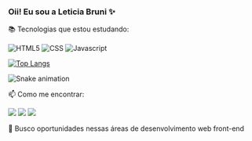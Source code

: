 ### Oii! Eu sou a Leticia Bruni ✨

 📚 Tecnologias que estou estudando:<div>
  <img align="center" alt="HTML5" src="https://img.shields.io/badge/HTML5-E34F26?style=for-the-badge&logo=html5&logoColor=white" />
   <img align="center" alt="CSS" src="https://img.shields.io/badge/CSS3-1572B6?style=for-the-badge&logo=css3&logoColor=white" />
   <img align="center" alt="Javascript" src="https://img.shields.io/badge/JavaScript-323330?style=for-the-badge&logo=javascript&logoColor=F7DF1E" />
 </div>
 
[![Top Langs](https://github-readme-stats.vercel.app/api/top-langs/?username=LRBruni&layout=compact)](https://github.com/LRBruni/github-readme-stats)

![Snake animation](https://github.com/LRBuni/LRBruni/blob/output/github-contribution-grid-snake.svg)


 📫 Como me encontrar: <br>
 <div>
    <a href="mailto:leticiarbruni@gmail.com"><img src="https://img.shields.io/badge/Gmail-D14836?style=for-the-badge&logo=gmail&logoColor=white" target="_blank"></a>
    <a href="https://www.instagram.com/leticia.rodrigues.9803/"><img src="https://img.shields.io/badge/Instagram-E4405F?style=for-the-badge&logo=instagram&logoColor=white" target="_blank"></a>
  <a href="https://www.linkedin.com/in/leticia-rodrigues-bruni/"><img src="https://img.shields.io/badge/LinkedIn-0077B5?style=for-the-badge&logo=linkedin&logoColor=white" target="_blank"></a>
 </div>
 
  🤩 Busco oportunidades nessas áreas de desenvolvimento web front-end
